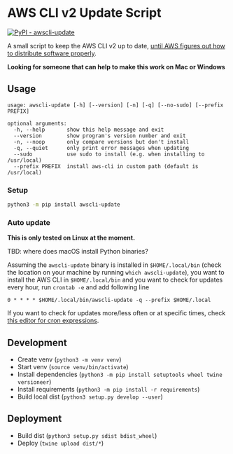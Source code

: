 # AWS CLI v2 Update Script
[![PyPI - awscli-update](https://img.shields.io/pypi/v/awscli-update.svg?color=blue&label=awscli-update)](https://pypi.org/project/awscli-update)

A small script to keep the AWS CLI v2 up to date,
[until AWS figures out how to distribute software
properly](https://github.com/aws/aws-cli/issues/4947).

**Looking for someone that can help to make this work on Mac or Windows**

## Usage
```
usage: awscli-update [-h] [--version] [-n] [-q] [--no-sudo] [--prefix PREFIX]

optional arguments:
  -h, --help       show this help message and exit
  --version        show program's version number and exit
  -n, --noop       only compare versions but don't install
  -q, --quiet      only print error messages when updating
  --sudo           use sudo to install (e.g. when installing to /usr/local)
  --prefix PREFIX  install aws-cli in custom path (default is /usr/local)
```

### Setup
```bash
python3 -m pip install awscli-update
```

### Auto update
**This is only tested on Linux at the moment.**

TBD: where does macOS install Python binaries?

Assuming the `awscli-update` binary is installed in `$HOME/.local/bin`
(check the location on your machine by running `which awscli-update`),
you want to install the AWS CLI in `$HOME/.local/bin` and
you want to check for updates every hour,
run `crontab -e` and add following line
```
0 * * * * $HOME/.local/bin/awscli-update -q --prefix $HOME/.local
```

If you want to check for updates more/less often or at specific times,
check [this editor for cron expressions](https://crontab.guru/).

## Development
- Create venv (`python3 -m venv venv`)
- Start venv (`source venv/bin/activate`)
- Install dependencies (`python3 -m pip install setuptools wheel twine versioneer`)
- Install requirements (`python3 -m pip install -r requirements`)
- Build local dist (`python3 setup.py develop --user`)

## Deployment
- Build dist (`python3 setup.py sdist bdist_wheel`)
- Deploy (`twine upload dist/*`)
